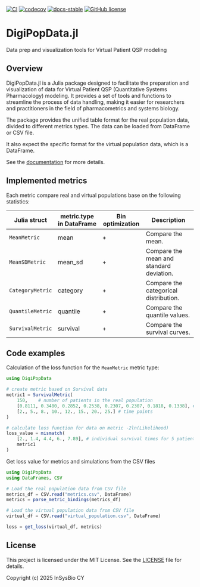 [![CI](https://github.com/insysbio/DigiPopData.jl/actions/workflows/autotest.yml/badge.svg)](https://github.com/insysbio/DigiPopData.jl/actions/workflows/autotest.yml)
[![codecov](https://codecov.io/gh/insysbio/DigiPopData.jl/graph/badge.svg?token=939QCNXCYP)](https://codecov.io/gh/insysbio/DigiPopData.jl)
[![docs-stable](https://img.shields.io/badge/docs-dev-blue?logo=githubpages)](https://insysbio.github.io/DigiPopData.jl/dev/)
[![GitHub license](https://img.shields.io/github/license/insysbio/DigiPopdata.jl.svg)](https://github.com/insysbio/DigiPopdata.jl/blob/master/LICENSE)

# DigiPopData.jl
Data prep and visualization tools for Virtual Patient QSP modeling

## Overview

DigiPopData.jl is a Julia package designed to facilitate the preparation and visualization of data for Virtual Patient QSP (Quantitative Systems Pharmacology) modeling. It provides a set of tools and functions to streamline the process of data handling, making it easier for researchers and practitioners in the field of pharmacometrics and systems biology.

The package provides the unified table format for the real population data, divided to different metrics types. The data can be loaded from DataFrame or CSV file.

It also expect the specific format for the virtual population data, which is a DataFrame.

See the [documentation](https://insysbio.github.io/DigiPopData.jl/dev/) for more details.

## Implemented metrics

Each metric compare real and virtual populations base on the following statistics:

| Julia struct | metric.type in DataFrame | Bin optimization | Description |
|--------------|--------------------------|------------------|-------------|
| `MeanMetric` | mean | + | Compare the mean. |
| `MeanSDMetric` | mean_sd | + |Compare the mean and standard deviation. |
| `CategoryMetric` | category | + | Compare the categorical distribution. |
| `QuantileMetric` | quantile | + | Compare the quantile values. |
| `SurvivalMetric` | survival | + | Compare the survival curves. |

## Code examples

Calculation of the loss function for the `MeanMetric` metric type:

```julia
using DigiPopData

# create metric based on Survival data
metric1 = SurvivalMetric(
    150,    # number of patients in the real population
    [0.8111, 0.3480, 0.2852, 0.2538, 0.2307, 0.2307, 0.1818, 0.1338], # survival values in descending order
    [2., 5., 8., 10., 12., 15., 20., 25.] # time points
)

# calculate loss function for data on metric -2ln(Likelihood)
loss_value = mismatch(
    [2., 1.4, 4.4, 6., 7.89], # individual survival times for 5 patients
    metric1
)
```

Get loss value for metrics and simulations from the CSV files

```julia
using DigiPopData
using DataFrames, CSV

# Load the real population data from CSV file
metrics_df = CSV.read("metrics.csv", DataFrame)
metrics = parse_metric_bindings(metrics_df)

# Load the virtual population data from CSV file
virtual_df = CSV.read("virtual_population.csv", DataFrame)

loss = get_loss(virtual_df, metrics)
```

## License

This project is licensed under the MIT License. See the [LICENSE](LICENSE) file for details.

Copyright (c) 2025 InSysBio CY
